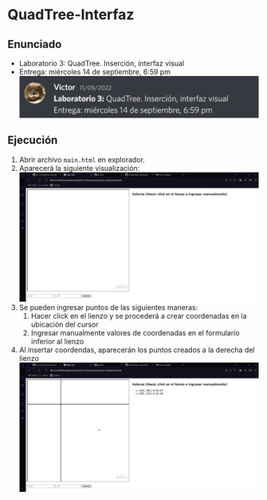 # QuadTree-Interfaz

## Enunciado
- Laboratorio 3: QuadTree. Inserción, interfaz visual
- Entrega: miércoles 14 de septiembre, 6:59 pm
![](img/enunciado.png)

## Ejecución

1. Abrir archivo ```main.html``` en explorador.
2. Aparecerá la siguiente visualización:
![](img/vista.jpg)
3. Se pueden ingresar puntos de las siguientes maneras:
    1. Hacer click en el lienzo y se procederá a crear coordenadas en la ubicación del cursor
    2. Ingresar manualmente valores de coordenadas en el formulario inferior al lienzo
4. Al insertar coordendas, aparecerán los puntos creados a la derecha del lienzo
![](img/puntos.jpg)